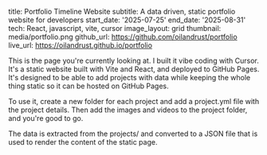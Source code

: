 title: Portfolio Timeline Website
subtitle: A data driven, static portfolio website for developers
start_date: '2025-07-25'
end_date: '2025-08-31'
tech: React, javascript, vite, cursor
image_layout: grid
thumbnail: media/portfolio.png
github_url: https://github.com/oilandrust/portfolio
live_url: https://oilandrust.github.io/portfolio

This is the page you're currently looking at. I built it vibe coding with Cursor. It's a static website built with Vite and React, and deployed to GitHub Pages.
It's designed to be able to add projects with data while keeping the whole thing static so it can be hosted on GitHub Pages.

To use it, create a new folder for each project and add a project.yml file with the project details.
Then add the images and videos to the project folder, and you're good to go.

The data is extracted from the projects/ and converted to a JSON file that is used to render the content of the static page.
